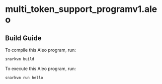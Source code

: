 # multi_token_support_programv1.aleo

## Build Guide

To compile this Aleo program, run:

```bash
snarkvm build
```

To execute this Aleo program, run:

```bash
snarkvm run hello
```

